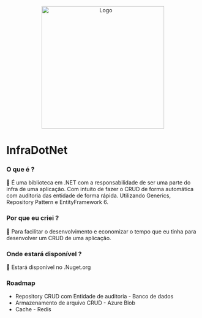 <p align="center">
  <img src="https://github.com/ABNERMATHEUS/InfraDotNet/blob/main/Logo.svg" width="320" alt="Logo" /></a>
</p>

# InfraDotNet

### O que é ?

<aside>
📌 É uma biblioteca em .NET com a responsabilidade de ser uma parte do infra de uma aplicação. Com intuito de fazer o CRUD de forma automática com auditoria das entidade de forma rápida. Utilizando Generics, Repository Pattern e EntityFramework 6.
</aside>

### Por que eu criei ?

<aside>
📌 Para facilitar o desenvolvimento e economizar o tempo que eu tinha para desenvolver um CRUD de uma aplicação.

</aside>

### Onde estará disponível ?

<aside>
📌 Estará disponível no .Nuget.org

</aside>


### Roadmap

<aside>
<ul>
  <li>Repository CRUD com Entidade de auditoria - Banco de dados</li>
  <li>Armazenamento de arquivo CRUD - Azure Blob </li>
  <li>Cache - Redis </li>
</ul>
</aside>
